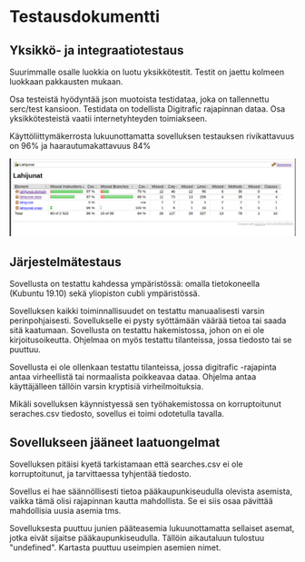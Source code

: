 # Testausdokumentti

## Yksikkö- ja integraatiotestaus
Suurimmalle osalle luokkia on luotu yksikkötestit. Testit on jaettu kolmeen luokkaan pakkausten mukaan.

Osa testeistä hyödyntää json muotoista testidataa, joka on tallennettu serc/test kansioon. Testidata on todellista Digitrafic rajapinnan dataa. Osa yksikkötesteistä vaatii internetyhteyden toimiakseen.

Käyttöliittymäkerrosta lukuunottamatta sovelluksen testauksen rivikattavuus on 96% ja haarautumakattavuus 84%

<img src="testReport.png">

## Järjestelmätestaus
Sovellusta on testattu kahdessa ympäristössä: omalla tietokoneella (Kubuntu 19.10) sekä yliopiston cubli ympäristössä. 

Sovelluksen kaikki toiminnallisuudet on testattu manuaalisesti varsin perinpohjaisesti. Sovellukselle ei pysty syöttämään väärää tietoa tai saada sitä kaatumaan. Sovellusta on testattu hakemistossa, johon on ei ole kirjoitusoikeutta. Ohjelmaa on myös testattu tilanteissa, jossa tiedosto tai se puuttuu.

Sovellusta ei ole ollenkaan testattu tilanteissa, jossa digitrafic -rajapinta antaa virheellistä tai normaalista poikkeavaa dataa. Ohjelma antaa käyttäjälleen tällöin varsin kryptisiä virheilmoituksia.

Mikäli sovelluksen käynnistyessä sen työhakemistossa on korruptoitunut seraches.csv tiedosto, sovellus ei toimi odotetulla tavalla.

## Sovellukseen jääneet laatuongelmat
Sovelluksen pitäisi kyetä tarkistamaan että searches.csv ei ole korruptoitunut, ja tarvittaessa tyhjentää tiedosto.

Sovellus ei hae säännöllisesti tietoa pääkaupunkiseudulla olevista asemista, vaikka tämä olisi rajapinnan kautta mahdollista. Se ei siis osaa pävittää mahdollisia uusia asemia tms.

Sovelluksesta puuttuu junien pääteasemia lukuunottamatta sellaiset asemat, jotka eivät sijaitse pääkaupunkiseudulla. Tällöin aikautaluun tulostuu "undefined". Kartasta puuttuu useimpien asemien nimet.
